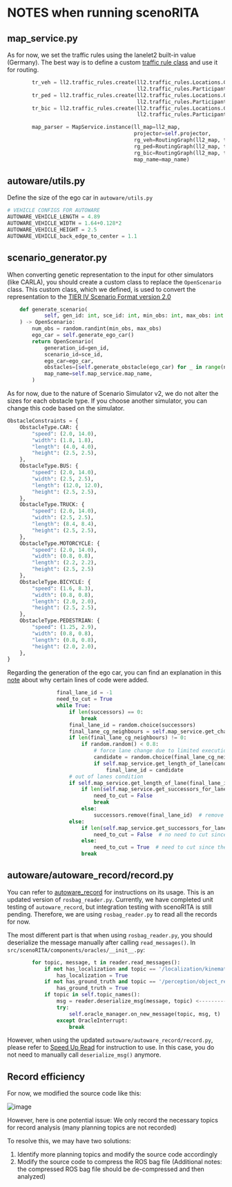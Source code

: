 # NOTES when running scenoRITA

## map_service.py

As for now, we set the traffic rules using the lanelet2 built-in value (Germany). The best way is to define a custom [traffic rule class](https://github.com/fzi-forschungszentrum-informatik/Lanelet2/blob/master/lanelet2_traffic_rules/README.md) and use it for routing.
```py
        tr_veh = ll2.traffic_rules.create(ll2.traffic_rules.Locations.Germany,
                                          ll2.traffic_rules.Participants.Vehicle)
        tr_ped = ll2.traffic_rules.create(ll2.traffic_rules.Locations.Germany,
                                          ll2.traffic_rules.Participants.Pedestrian)
        tr_bic = ll2.traffic_rules.create(ll2.traffic_rules.Locations.Germany,
                                          ll2.traffic_rules.Participants.Bicycle)

        map_parser = MapService.instance(ll_map=ll2_map,
                                         projector=self.projector,
                                         rg_veh=RoutingGraph(ll2_map, tr_veh),
                                         rg_ped=RoutingGraph(ll2_map, tr_ped),
                                         rg_bic=RoutingGraph(ll2_map, tr_bic),
                                         map_name=map_name)
```

## autoware/utils.py

Define the size of the ego car in `autoware/utils.py`

```py
# VEHICLE CONFIGS FOR AUTOWARE
AUTOWARE_VEHICLE_LENGTH = 4.89
AUTOWARE_VEHICLE_WIDTH = 1.64+0.128*2
AUTOWARE_VEHICLE_HEIGHT = 2.5
AUTOWARE_VEHICLE_back_edge_to_center = 1.1
```

## scenario_generator.py

When converting genetic representation to the input for other simulators (like CARLA), you should create a custom class to replace the `OpenScenario` class.  This custom class, which we defined, is used to convert the representation to the [TIER IV Scenario Format version 2.0](https://tier4.github.io/scenario_simulator_v2-docs/developer_guide/TIERIVScenarioFormatVersion2/)

```py
    def generate_scenario(
            self, gen_id: int, sce_id: int, min_obs: int, max_obs: int
    ) -> OpenScenario:
        num_obs = random.randint(min_obs, max_obs)
        ego_car = self.generate_ego_car()
        return OpenScenario(
            generation_id=gen_id,
            scenario_id=sce_id,
            ego_car=ego_car,
            obstacles=[self.generate_obstacle(ego_car) for _ in range(num_obs)],
            map_name=self.map_service.map_name,
        )
```

As for now, due to the nature of Scenario Simulator v2, we do not alter the sizes for each obstacle type. If you choose another simulator, you can change this code based on the simulator.


```py
ObstacleConstraints = {
    ObstacleType.CAR: {
        "speed": (2.0, 14.0),
        "width": (1.8, 1.8),
        "length": (4.0, 4.0),
        "height": (2.5, 2.5),
    },
    ObstacleType.BUS: {
        "speed": (2.0, 14.0),
        "width": (2.5, 2.5),
        "length": (12.0, 12.0),
        "height": (2.5, 2.5),
    },
    ObstacleType.TRUCK: {
        "speed": (2.0, 14.0),
        "width": (2.5, 2.5),
        "length": (8.4, 8.4),
        "height": (2.5, 2.5),
    },
    ObstacleType.MOTORCYCLE: {
        "speed": (2.0, 14.0),
        "width": (0.8, 0.8),
        "length": (2.2, 2.2),
        "height": (2.5, 2.5)
    },
    ObstacleType.BICYCLE: {
        "speed": (1.6, 8.3),
        "width": (0.8, 0.8),
        "length": (2.0, 2.0),
        "height": (2.5, 2.5),
    },
    ObstacleType.PEDESTRIAN: {
        "speed": (1.25, 2.9),
        "width": (0.8, 0.8),
        "length": (0.8, 0.8),
        "height": (2.0, 2.0),
    },
}
```

Regarding the generation of the ego car, you can find an explanation in this [note](https://github.com/orgs/autowarefoundation/discussions/4687#discussioncomment-9357644) about why certain lines of code were added.

```py
                final_lane_id = -1
                need_to_cut = True
                while True:
                    if len(successors) == 0:
                        break
                    final_lane_id = random.choice(successors)
                    final_lane_cg_neighbours = self.map_service.get_changable_neighbours(final_lane_id)
                    if len(final_lane_cg_neighbours) != 0:
                        if random.random() < 0.8:
                            # force lane change due to limited execution time
                            candidate = random.choice(final_lane_cg_neighbours)
                            if self.map_service.get_length_of_lane(candidate) >= k_min_lane_length:
                                final_lane_id = candidate
                    # out of lanes condition
                    if self.map_service.get_length_of_lane(final_lane_id) - 6.0 <= 0:
                        if len(self.map_service.get_successors_for_lane(final_lane_id)) > 0:
                            need_to_cut = False
                            break
                        else:
                            successors.remove(final_lane_id)  # remove this candidate, out of lanes
                    else:
                        if len(self.map_service.get_successors_for_lane(final_lane_id)) > 0:
                            need_to_cut = False  # no need to cut since there is another successor lane
                        else:
                            need_to_cut = True  # need to cut since there is no other successor lane
                        break
```

## autoware/autoware_record/record.py

You can refer to [autoware_record](https://github.com/lethal233/autoware_record) for instructions on its usage. This is an updated version of `rosbag_reader.py`. Currently, we have completed unit testing of `autoware_record`, but integration testing with scenoRITA is still pending. Therefore, we are using `rosbag_reader.py` to read all the records for now.

The most different part is that when using `rosbag_reader.py`, you should deserialize the message manually after calling `read_messages()`. In `src/scenoRITA/components/oracles/__init__.py`:

```py
        for topic, message, t in reader.read_messages():
            if not has_localization and topic == '/localization/kinematic_state':
                has_localization = True
            if not has_ground_truth and topic == '/perception/object_recognition/ground_truth/objects':
                has_ground_truth = True
            if topic in self.topic_names():
                msg = reader.deserialize_msg(message, topic) <----------- 
                try:
                    self.oracle_manager.on_new_message(topic, msg, t)
                except OracleInterrupt:
                    break
```

However, when using the updated `autoware/autoware_record/record.py`, please refer to [Speed Up Read](https://github.com/lethal233/autoware_record/blob/main/README.md#speed-up-read-recommended) for instruction to use. In this case, you do not need to manually call `deserialize_msg()` anymore.


## Record efficiency

For now, we modified the source code like this:

![image](https://github.com/lethal233/scenoRITA-Autoware/assets/47763046/3d38a810-e681-4b5e-b882-823a2f6fa397)

However, here is one potential issue:
We only record the necessary topics for record analysis (many planning topics are not recorded)

To resolve this, we may have two solutions:
1. Identify more planning topics and modify the source code accordingly
2. Modify the source code to compress the ROS bag file (Additional notes: the compressed ROS bag file should be de-compressed and then analyzed)
